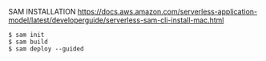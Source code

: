 SAM INSTALLATION
https://docs.aws.amazon.com/serverless-application-model/latest/developerguide/serverless-sam-cli-install-mac.html

```
$ sam init
$ sam build
$ sam deploy --guided
```